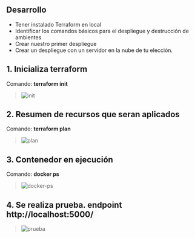 
## Desarrollo

* Tener instalado Terraform en local 
* Identificar los comandos básicos para el despliegue y destrucción de ambientes 
* Crear nuestro primer despliegue 
* Crear un despliegue con un servidor en la nube de tu elección.

## 1. Inicializa terraform
Comando: **terraform init** 
>![init](https://user-images.githubusercontent.com/74322391/205536104-275a15e4-c262-4ec0-a05c-61461d011471.png)

## 2. Resumen de recursos que seran aplicados
Comando: **terraform plan**
>![plan](https://user-images.githubusercontent.com/74322391/205541153-ed0e0e74-412d-4f2c-b71e-770142d7e8cc.PNG)

## 3. Contenedor en ejecución
Comando: **docker ps**
>![docker-ps](https://user-images.githubusercontent.com/74322391/205541467-b3d4d030-099c-4049-ae9d-183e906a8584.PNG)

## 4. Se realiza prueba. endpoint http://localhost:5000/
>![prueba](https://user-images.githubusercontent.com/74322391/205541499-ca41716a-eafa-4f7b-b27e-53c3490fa390.PNG)